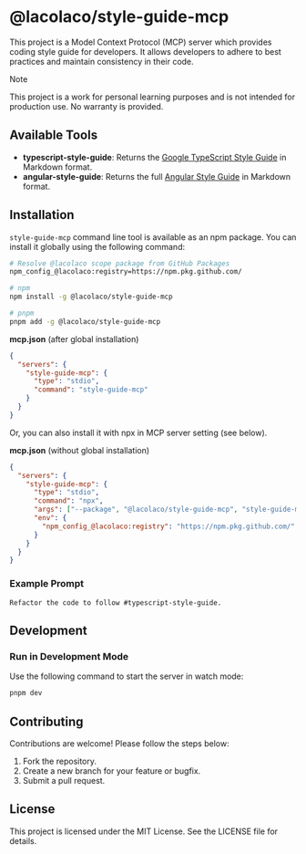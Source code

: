# @lacolaco/style-guide-mcp

This project is a Model Context Protocol (MCP) server which provides coding style guide for developers.
It allows developers to adhere to best practices and maintain consistency in their code.

> [!NOTE]
> This project is a work for personal learning purposes and is not intended for production use.
> No warranty is provided.

## Available Tools

- **typescript-style-guide**: Returns the [Google TypeScript Style Guide][] in Markdown format.
- **angular-style-guide**: Returns the full [Angular Style Guide][] in Markdown format.

[Google TypeScript Style Guide]: https://google.github.io/styleguide/tsguide.html
[Angular Style Guide]: https://angular.dev/style-guide

## Installation

`style-guide-mcp` command line tool is available as an npm package. You can install it globally using the following command:

```bash
# Resolve @lacolaco scope package from GitHub Packages
npm_config_@lacolaco:registry=https://npm.pkg.github.com/

# npm
npm install -g @lacolaco/style-guide-mcp

# pnpm
pnpm add -g @lacolaco/style-guide-mcp
```

**mcp.json** (after global installation)

```json
{
  "servers": {
    "style-guide-mcp": {
      "type": "stdio",
      "command": "style-guide-mcp"
    }
  }
}
```

Or, you can also install it with npx in MCP server setting (see below).

**mcp.json** (without global installation)

```json
{
  "servers": {
    "style-guide-mcp": {
      "type": "stdio",
      "command": "npx",
      "args": ["--package", "@lacolaco/style-guide-mcp", "style-guide-mcp"],
      "env": {
        "npm_config_@lacolaco:registry": "https://npm.pkg.github.com/"
      }
    }
  }
}
```

### Example Prompt

```plaintext
Refactor the code to follow #typescript-style-guide.
```

## Development

### Run in Development Mode

Use the following command to start the server in watch mode:

```bash
pnpm dev
```

## Contributing

Contributions are welcome! Please follow the steps below:

1. Fork the repository.
2. Create a new branch for your feature or bugfix.
3. Submit a pull request.

## License

This project is licensed under the MIT License. See the LICENSE file for details.
